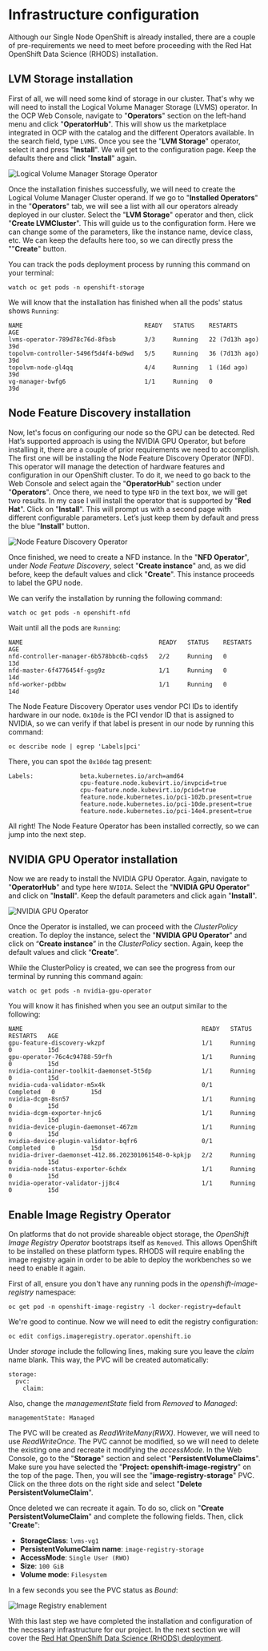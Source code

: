 # Infrastructure configuration
Although our Single Node OpenShift is already installed, there are a couple of pre-requirements we need to meet before proceeding with the Red Hat OpenShift Data Science (RHODS) installation.

## LVM Storage installation
First of all, we will need some kind of storage in our cluster. That's why we will need to install the Logical Volume Manager Storage (LVMS) operator. In the OCP Web Console, navigate to "**Operators**" section on the left-hand menu and click "**OperatorHub**". This will show us the marketplace integrated in OCP with the catalog and the different Operators available. In the search field, type `LVMS`. Once you see the "**LVM Storage**" operator, select it and press "**Install**". We will get to the configuration page. Keep the defaults there and click "**Install**" again. 

![Logical Volume Manager Storage Operator](/docs/images/infra_lvms.png)

Once the installation finishes successfully, we will need to create the Logical Volume Manager Cluster operand. If we go to "**Installed Operators**" in the "**Operators**" tab, we will see a list with all our operators already deployed in our cluster. Select the "**LVM Storage**" operator and then, click "**Create LVMCluster**". This will guide us to the configuration form. Here we can change some of the parameters, like the instance name, device class, etc. We can keep the defaults here too, so we can directly press the ""**Create**" button.

You can track the pods deployment process by running this command on your terminal:
```
watch oc get pods -n openshift-storage
```

We will know that the installation has finished when all the pods' status shows `Running`:
```
NAME                                  READY   STATUS    RESTARTS         AGE
lvms-operator-789d78c76d-8fbsb        3/3     Running   22 (7d13h ago)   39d
topolvm-controller-5496f5d4f4-bd9wd   5/5     Running   36 (7d13h ago)   39d
topolvm-node-gl4qq                    4/4     Running   1 (16d ago)      39d
vg-manager-bwfg6                      1/1     Running   0                39d
```

## Node Feature Discovery installation
Now, let's focus on configuring our node so the GPU can be detected. Red Hat’s supported approach is using the NVIDIA GPU Operator, but before installing it, there are a couple of prior requirements we need to accomplish. The first one will be installing the Node Feature Discovery Operator (NFD). This operator will manage the detection of hardware features and configuration in our OpenShift cluster. To do it, we need to go back to the Web Console and select again the "**OperatorHub**" section under "**Operators**". Once there, we need to type `NFD` in the text box, we will get two results. In my case I will install the operator that is supported by "**Red Hat**". Click on "**Install**". This will prompt us with a second page with different configurable parameters. Let’s just keep them by default and press the blue "**Install**" button. 

![Node Feature Discovery Operator](/docs/images/infra_nfd.png)

Once finished, we need to create a NFD instance. In the "**NFD Operator**", under *Node Feature Discovery*, select "**Create instance**" and, as we did before, keep the default values and click "**Create**". This instance proceeds to label the GPU node.

We can verify the installation by running the following command:
```
watch oc get pods -n openshift-nfd
```

Wait until all the pods are `Running`:
```
NAME                                      READY   STATUS    RESTARTS	  AGE
nfd-controller-manager-6b578bbc6b-cqds5   2/2     Running   0             13d
nfd-master-6f4776454f-gsg9z               1/1     Running   0             14d
nfd-worker-pdbbw                          1/1     Running   0             14d
```

The Node Feature Discovery Operator uses vendor PCI IDs to identify hardware in our node. `0x10de` is the PCI vendor ID that is assigned to NVIDIA, so we can verify if that label is present in our node by running this command: 
```
oc describe node | egrep 'Labels|pci'
```

There, you can spot the `0x10de` tag present:
```
Labels:             beta.kubernetes.io/arch=amd64
                    cpu-feature.node.kubevirt.io/invpcid=true
                    cpu-feature.node.kubevirt.io/pcid=true
                    feature.node.kubernetes.io/pci-102b.present=true
                    feature.node.kubernetes.io/pci-10de.present=true
                    feature.node.kubernetes.io/pci-14e4.present=true
```

All right! The Node Feature Operator has been installed correctly, so we can jump into the next step.

## NVIDIA GPU Operator installation
Now we are ready to install the NVIDIA GPU Operator. Again, navigate to "**OperatorHub**" and type here `NVIDIA`. Select the "**NVIDIA GPU Operator**" and click on "**Install**". Keep the default parameters and click again "**Install**".

![NVIDIA GPU Operator](/docs/images/infra_gpu.png)

Once the Operator is installed, we can proceed with the *ClusterPolicy* creation. To deploy the instance, select the "**NVIDIA GPU Operator**" and click on “**Create instance**” in the *ClusterPolicy* section. Again, keep the default values and click “**Create**”.

While the ClusterPolicy is created, we can see the progress from our terminal by running this command again:
```
watch oc get pods -n nvidia-gpu-operator
```

You will know it has finished when you see an output similar to the following:
```
NAME                                                  READY   STATUS	  RESTARTS   AGE
gpu-feature-discovery-wkzpf                           1/1     Running     0          15d
gpu-operator-76c4c94788-59rfh                         1/1     Running     0          15d
nvidia-container-toolkit-daemonset-5t5dp              1/1     Running     0          15d
nvidia-cuda-validator-m5x4k                           0/1     Completed   0          15d
nvidia-dcgm-8sn57                                     1/1     Running     0          15d
nvidia-dcgm-exporter-hnjc6                            1/1     Running     0          15d
nvidia-device-plugin-daemonset-467zm                  1/1     Running     0          15d
nvidia-device-plugin-validator-bqfr6                  0/1     Completed   0          15d
nvidia-driver-daemonset-412.86.202301061548-0-kpkjp   2/2     Running     0          15d
nvidia-node-status-exporter-6chdx                     1/1     Running     0          15d
nvidia-operator-validator-jj8c4                       1/1     Running     0          15d
```

## Enable Image Registry Operator
On platforms that do not provide shareable object storage, the *OpenShift Image Registry Operator* bootstraps itself as `Removed`. This allows OpenShift to be installed on these platform types. RHODS will require enabling the image registry again in order to be able to deploy the workbenches so we need to enable it again.

First of all, ensure you don't have any running pods in the *openshift-image-registry* namespace:
```
oc get pod -n openshift-image-registry -l docker-registry=default
```

We're good to continue. Now we will need to edit the registry configuration: 
```
oc edit configs.imageregistry.operator.openshift.io
```

Under *storage* include the following lines, making sure you leave the *claim* name blank. This way, the PVC will be created automatically:
```
storage:
  pvc:
    claim:
```

Also, change the *managementState* field from *Removed* to *Managed*:
```
managementState: Managed
```

The PVC will be created as *ReadWriteMany(RWX)*. However, we will need to use *ReadWriteOnce*. The PVC cannot be modified, so we will need to delete the existing one and recreate it modifying the *accessMode*. In the Web Console, go to the "**Storage**" section and select "**PersistentVolumeClaims**". Make sure you have selected the "**Project: openshift-image-registry**" on the top of the page. Then, you will see the "**image-registry-storage**" PVC. Click on the three dots on the right side and select "**Delete PersistentVolumeClaim**". 

Once deleted we can recreate it again. To do so, click on "**Create PersistentVolumeClaim**" and complete the following fields. Then, click "**Create**":
- **StorageClass**: `lvms-vg1`
- **PersistentVolumeClaim name**: `image-registry-storage`
- **AccessMode**: `Single User (RWO)`
- **Size**: `100 GiB`
- **Volume mode**: `Filesystem`

In a few seconds you see the PVC status as *Bound*:

![Image Registry enablement](/docs/images/infra_pvc_bound.png)

With this last step we have completed the installation and configuration of the necessary infrastructure for our project. In the next section we will cover the [Red Hat OpenShift Data Science (RHODS) deployment](https://github.com/dialvare/pokedex-demo/blob/main/docs/rhods.md).



